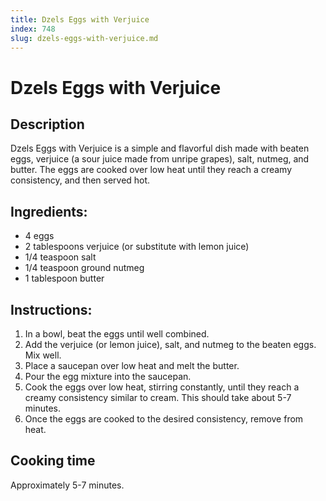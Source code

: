 ```yaml
---
title: Dzels Eggs with Verjuice
index: 748
slug: dzels-eggs-with-verjuice.md
---
```


# Dzels Eggs with Verjuice

## Description
Dzels Eggs with Verjuice is a simple and flavorful dish made with beaten eggs, verjuice (a sour juice made from unripe grapes), salt, nutmeg, and butter. The eggs are cooked over low heat until they reach a creamy consistency, and then served hot.

## Ingredients:
- 4 eggs
- 2 tablespoons verjuice (or substitute with lemon juice)
- 1/4 teaspoon salt
- 1/4 teaspoon ground nutmeg
- 1 tablespoon butter

## Instructions:
1. In a bowl, beat the eggs until well combined.
2. Add the verjuice (or lemon juice), salt, and nutmeg to the beaten eggs. Mix well.
3. Place a saucepan over low heat and melt the butter.
4. Pour the egg mixture into the saucepan.
5. Cook the eggs over low heat, stirring constantly, until they reach a creamy consistency similar to cream. This should take about 5-7 minutes.
6. Once the eggs are cooked to the desired consistency, remove from heat.

## Cooking time
Approximately 5-7 minutes.